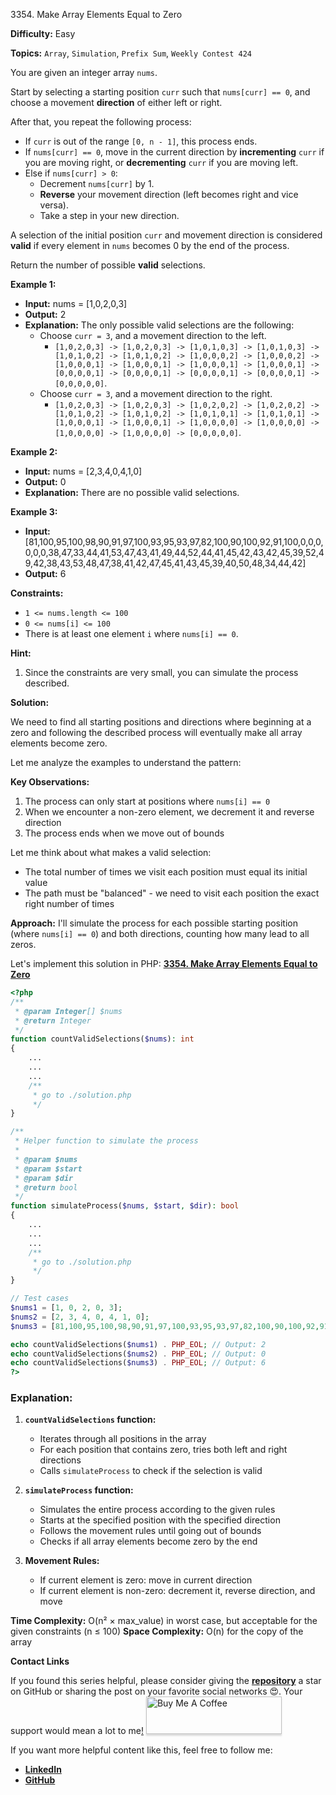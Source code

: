 3354\. Make Array Elements Equal to Zero

**Difficulty:** Easy

**Topics:** `Array`, `Simulation`, `Prefix Sum`, `Weekly Contest 424`

You are given an integer array `nums`.

Start by selecting a starting position `curr` such that `nums[curr] == 0`, and choose a movement **direction** of either left or right.

After that, you repeat the following process:

- If `curr` is out of the range `[0, n - 1]`, this process ends.
- If `nums[curr] == 0`, move in the current direction by **incrementing** `curr` if you are moving right, or **decrementing** `curr` if you are moving left.
- Else if `nums[curr] > 0`:
  - Decrement `nums[curr]` by 1.
  - **Reverse** your movement direction (left becomes right and vice versa).
  - Take a step in your new direction.

A selection of the initial position `curr` and movement direction is considered **valid** if every element in `nums` becomes 0 by the end of the process.

Return the number of possible **valid** selections.

**Example 1:**

- **Input:** nums = [1,0,2,0,3]
- **Output:** 2
- **Explanation:** The only possible valid selections are the following:
  - Choose `curr = 3`, and a movement direction to the left.
    - `[1,0,2,0,3] -> [1,0,2,0,3] -> [1,0,1,0,3] -> [1,0,1,0,3] -> [1,0,1,0,2] -> [1,0,1,0,2] -> [1,0,0,0,2] -> [1,0,0,0,2] -> [1,0,0,0,1] -> [1,0,0,0,1] -> [1,0,0,0,1] -> [1,0,0,0,1] -> [0,0,0,0,1] -> [0,0,0,0,1] -> [0,0,0,0,1] -> [0,0,0,0,1] -> [0,0,0,0,0]`.
  - Choose `curr = 3`, and a movement direction to the right.
    - `[1,0,2,0,3] -> [1,0,2,0,3] -> [1,0,2,0,2] -> [1,0,2,0,2] -> [1,0,1,0,2] -> [1,0,1,0,2] -> [1,0,1,0,1] -> [1,0,1,0,1] -> [1,0,0,0,1] -> [1,0,0,0,1] -> [1,0,0,0,0] -> [1,0,0,0,0] -> [1,0,0,0,0] -> [1,0,0,0,0] -> [0,0,0,0,0]`.


**Example 2:**

- **Input:** nums = [2,3,4,0,4,1,0]
- **Output:** 0
- **Explanation:** There are no possible valid selections.


**Example 3:**

- **Input:** [81,100,95,100,98,90,91,97,100,93,95,93,97,82,100,90,100,92,91,100,0,0,0,0,0,0,38,47,33,44,41,53,47,43,41,49,44,52,44,41,45,42,43,42,45,39,52,49,42,38,43,53,48,47,38,41,42,47,45,41,43,45,39,40,50,48,34,44,42]
- **Output:** 6



**Constraints:**

- `1 <= nums.length <= 100`
- `0 <= nums[i] <= 100`
- There is at least one element `i` where `nums[i] == 0`.



**Hint:**
1. Since the constraints are very small, you can simulate the process described.






**Solution:**

We need to find all starting positions and directions where beginning at a zero and following the described process will eventually make all array elements become zero.

Let me analyze the examples to understand the pattern:

**Key Observations:**
1. The process can only start at positions where `nums[i] == 0`
2. When we encounter a non-zero element, we decrement it and reverse direction
3. The process ends when we move out of bounds

Let me think about what makes a valid selection:
- The total number of times we visit each position must equal its initial value
- The path must be "balanced" - we need to visit each position the exact right number of times

**Approach:**
I'll simulate the process for each possible starting position (where `nums[i] == 0`) and both directions, counting how many lead to all zeros.

Let's implement this solution in PHP: **[3354. Make Array Elements Equal to Zero](https://github.com/mah-shamim/leet-code-in-php/tree/main/algorithms/003354-make-array-elements-equal-to-zero/solution.php)**

```php
<?php
/**
 * @param Integer[] $nums
 * @return Integer
 */
function countValidSelections($nums): int
{
    ...
    ...
    ...
    /**
     * go to ./solution.php
     */
}

/**
 * Helper function to simulate the process
 *
 * @param $nums
 * @param $start
 * @param $dir
 * @return bool
 */
function simulateProcess($nums, $start, $dir): bool
{
    ...
    ...
    ...
    /**
     * go to ./solution.php
     */
}

// Test cases
$nums1 = [1, 0, 2, 0, 3];
$nums2 = [2, 3, 4, 0, 4, 1, 0];
$nums3 = [81,100,95,100,98,90,91,97,100,93,95,93,97,82,100,90,100,92,91,100,0,0,0,0,0,0,38,47,33,44,41,53,47,43,41,49,44,52,44,41,45,42,43,42,45,39,52,49,42,38,43,53,48,47,38,41,42,47,45,41,43,45,39,40,50,48,34,44,42];

echo countValidSelections($nums1) . PHP_EOL; // Output: 2
echo countValidSelections($nums2) . PHP_EOL; // Output: 0
echo countValidSelections($nums3) . PHP_EOL; // Output: 6
?>
```

### Explanation:

1. **`countValidSelections` function:**
   - Iterates through all positions in the array
   - For each position that contains zero, tries both left and right directions
   - Calls `simulateProcess` to check if the selection is valid

2. **`simulateProcess` function:**
   - Simulates the entire process according to the given rules
   - Starts at the specified position with the specified direction
   - Follows the movement rules until going out of bounds
   - Checks if all array elements become zero by the end

3. **Movement Rules:**
   - If current element is zero: move in current direction
   - If current element is non-zero: decrement it, reverse direction, and move

**Time Complexity:** O(n² × max_value) in worst case, but acceptable for the given constraints (n ≤ 100)
**Space Complexity:** O(n) for the copy of the array

**Contact Links**

If you found this series helpful, please consider giving the **[repository](https://github.com/mah-shamim/leet-code-in-php)** a star on GitHub or sharing the post on your favorite social networks 😍. Your support would mean a lot to me[!](https://chaindoorman.com/hzk8jsphf8?key=5ba736283dafd7f94a84865e3cc3d775)
<a href="https://buymeacoffee.com/mah.shamim" target="_blank"><img src="https://cdn.buymeacoffee.com/buttons/v2/default-yellow.png" alt="Buy Me A Coffee" style="height: 60px !important;width: 217px !important;box-shadow: 0px 3px 2px 0px rgba(190, 190, 190, 0.5) !important;-webkit-box-shadow: 0px 3px 2px 0px rgba(190, 190, 190, 0.5) !important;" ></a>

If you want more helpful content like this, feel free to follow me:

- **[LinkedIn](https://www.linkedin.com/in/arifulhaque/)**
- **[GitHub](https://github.com/mah-shamim)**